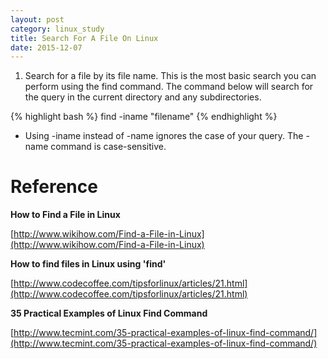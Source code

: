 ```yaml
---
layout: post
category: linux_study
title: Search For A File On Linux
date: 2015-12-07
---
```


1. Search for a file by its file name. 
This is the most basic search you can perform using the find command. 
The command below will search for the query in the current directory and any subdirectories.

{% highlight bash %}
find -iname "filename"
{% endhighlight %}

- Using -iname instead of -name ignores the case of your query. The -name command is case-sensitive.

# Reference

**How to Find a File in Linux**

[http://www.wikihow.com/Find-a-File-in-Linux](http://www.wikihow.com/Find-a-File-in-Linux)

**How to find files in Linux using 'find'**

[http://www.codecoffee.com/tipsforlinux/articles/21.html](http://www.codecoffee.com/tipsforlinux/articles/21.html)

**35 Practical Examples of Linux Find Command**

[http://www.tecmint.com/35-practical-examples-of-linux-find-command/](http://www.tecmint.com/35-practical-examples-of-linux-find-command/)